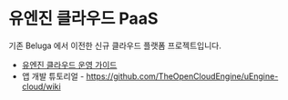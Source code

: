 # 유엔진 클라우드 PaaS
기존 Beluga 에서 이전한 신규 클라우드 플랫폼 프로젝트입니다.

- [유엔진 클라우드 운영 가이드](document/README.md)
- 앱 개발 튜토리얼 - https://github.com/TheOpenCloudEngine/uEngine-cloud/wiki



